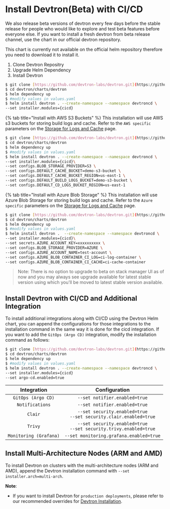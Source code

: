 # Install Devtron(Beta) with CI/CD

We also release beta versions of devtron every few days before the stable release for people who would like to explore and test beta features before everyone else. If you want to install a fresh devtron from beta release channel, use the chart in our official devtron repository.

This chart is currently not available on the official helm repository therefore you need to download it to install it.

1. Clone Devtron Repositry 
2. Upgrade Helm Dependency
3. Install Devtron

```bash 
$ git clone [https://github.com/devtron-labs/devtron.git](https://github.com/devtron-labs/devtron.git)
$ cd devtron/charts/devtron
$ helm dependency up
$ #modify values in values.yaml
$ helm install devtron . --create-namespace --namespace devtroncd \
--set installer.modules={cicd}

```

{% tab title="Install with AWS S3 Buckets" %}
This installation will use AWS s3 buckets for storing build logs and cache. Refer to the `AWS specific` parameters on the [Storage for Logs and Cache](./installation-configuration.md#storage-for-logs-and-cache) page.
```bash
$ git clone [https://github.com/devtron-labs/devtron.git](https://github.com/devtron-labs/devtron.git)
$ cd devtron/charts/devtron
$ helm dependency up
$ #modify values in values.yaml
$ helm install devtron . --create-namespace --namespace devtroncd \
--set installer.modules={cicd}\
--set configs.BLOB_STORAGE_PROVIDER=S3 \
--set configs.DEFAULT_CACHE_BUCKET=demo-s3-bucket \
--set configs.DEFAULT_CACHE_BUCKET_REGION=us-east-1 \
--set configs.DEFAULT_BUILD_LOGS_BUCKET=demo-s3-bucket \
--set configs.DEFAULT_CD_LOGS_BUCKET_REGION=us-east-1
```

{% tab title="Install with Azure Blob Storage" %}
This installation will use Azure Blob Storage for storing build logs and cache.
Refer to the `Azure specific` parameters on the [Storage for Logs and Cache](./installation-configuration.md#storage-for-logs-and-cache) page.

```bash
$ git clone [https://github.com/devtron-labs/devtron.git](https://github.com/devtron-labs/devtron.git)
$ cd devtron/charts/devtron
$ helm dependency up
$ #modify values in values.yaml
$ helm install devtron .  --create-namespace --namespace devtroncd \
--set installer.modules={cicd}\
--set secrets.AZURE_ACCOUNT_KEY=xxxxxxxxxx \
--set configs.BLOB_STORAGE_PROVIDER=AZURE \
--set configs.AZURE_ACCOUNT_NAME=test-account \
--set configs.AZURE_BLOB_CONTAINER_CI_LOG=ci-log-container \
--set configs.AZURE_BLOB_CONTAINER_CI_CACHE=ci-cache-container
```

> Note: There is no option to upgrade to beta on stack manager UI as of now and you may always see upgrade available for latest stable version using which you'll be moved to latest stable version available.

## Install Devtron with CI/CD and Additional Integration

To install additional integrations along with CI/CD using the Devtron Helm chart, you can append the configurations for those integrations to the installation command in the same way it is done for the cicd integration. If you want to add the `GitOps (Argo CD)` integration, modify the installation command as follows:


```bash
$ git clone [https://github.com/devtron-labs/devtron.git](https://github.com/devtron-labs/devtron.git)
$ cd devtron/charts/devtron
$ helm dependency up
$ #modify values in values.yaml
$ helm install devtron . --create-namespace --namespace devtroncd \
--set installer.modules={cicd}
--set argo-cd.enabled=true
```

| Integration | Configuration |
| :---: | :---: |
| `GitOps (Argo CD)`  |  `--set notifier.enabled=true` |
|  `Notifications` |  `--set notifier.enabled=true` |
| `Clair`  | `--set security.enabled=true` <br/> `--set security.clair.enabled=true`  |
| `Trivy`  |  `--set security.enabled=true` <br/> `--set security.trivy.enabled=true`  |
| `Monitoring (Grafana)` | `--set monitoring.grafana.enabled=true` |


## Install Multi-Architecture Nodes (ARM and AMD)

To install Devtron on clusters with the multi-architecture nodes (ARM and AMD), append the Devtron installation command with `--set installer.arch=multi-arch`.

**Note**: 

* If you want to install Devtron for `production deployments`, please refer to our recommended overrides for [Devtron Installation](override-default-devtron-installation-configs.md).
